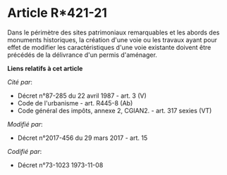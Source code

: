 # Article R*421-21

Dans le périmètre des sites patrimoniaux remarquables et les abords des monuments historiques, la création d'une voie ou les
travaux ayant pour effet de modifier les caractéristiques d'une voie existante doivent être précédés de la délivrance d'un
permis d'aménager.

**Liens relatifs à cet article**

_Cité par_:

  - Décret n°87-285 du 22 avril 1987 - art. 3 (V)
  - Code de l'urbanisme - art. R445-8 (Ab)
  - Code général des impôts, annexe 2, CGIAN2. - art. 317 sexies (VT)

_Modifié par_:

  - Décret n°2017-456 du 29 mars 2017 - art. 15

_Codifié par_:

  - Décret n°73-1023 1973-11-08
